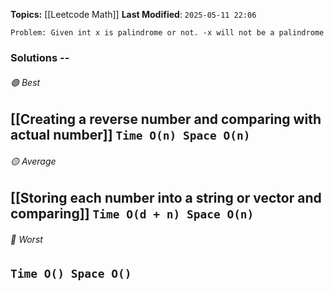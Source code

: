 **Topics:** [[Leetcode Math]]
**Last Modified**:  `2025-05-11 22:06`

`Problem: Given int x is palindrome or not. -x will not be a palindrome`

### Solutions -- 

###### 🟢 Best
 [[Creating a reverse number and comparing with actual number]] `Time O(n) Space O(n)` 
----------------------------------------------------------------------------------------------
###### 🟡 Average
 [[Storing each number into a string or vector and comparing]] `Time O(d + n) Space O(n)` 
----------------------------------------------------------------------------------------------
###### 🔴 Worst
 `Time O() Space O()` 
----------------------------------------------------------------------------------------------

